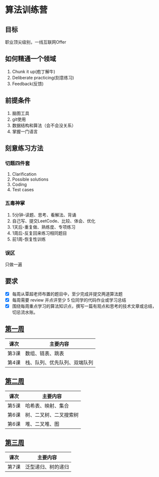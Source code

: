 # 算法训练营
## 目标
职业顶尖级别，一线互联网Offer
## 如何精通一个领域
1. Chunk it up(庖丁解牛)
2. Deliberate practicing(刻意练习)
3. Feedback(反馈)
## 前提条件
1. 脑图工具
2. git使用
3. 数据结构和算法（会不会没关系）
4. 掌握一门语言
## 刻意练习方法
### 切题四件套
1. Clarification
2. Possible solutions
3. Coding
4. Test cases
### 五毒神掌
1. 5分钟-读题、思考、看解法、背诵
2. 自己写、提交LeetCode、比较、体会、优化
3. 1天后-重复做、熟练度、专项练习
4. 1周后-反复回来练习相同题目
5. 前1周-恢复性训练
### 误区
只做一遍
## 要求
- [x] 每周从覃超老师布置的题目中，至少完成并提交两道算法题
- [x] 每周需要 review 并点评至少 5 位同学的代码作业或学习总结
- [x] 围绕每周重点学习的算法知识点，撰写一篇有观点和思考的技术文章或总结，切忌流水账。
## [第一周](./Week_01)
|课次|主要内容|
|---|---|
|第3课|数组、链表、跳表|
|第4课|栈、队列、优先队列、双端队列|
## [第二周](./Week_02)
|课次|主要内容
|---|---|
|第5课|哈希表、映射、集合|
|第6课|树、二叉树、二叉搜索树|
|第6课|堆、二叉堆、图|
## [第三周](./Week_03)
|课次|主要内容
|---|---|
|第7课|泛型递归、树的递归|
